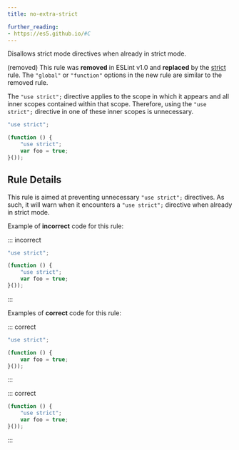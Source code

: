 ```yaml
---
title: no-extra-strict

further_reading:
- https://es5.github.io/#C
---
```


Disallows strict mode directives when already in strict mode.

(removed) This rule was **removed** in ESLint v1.0 and **replaced** by the [strict](strict) rule. The `"global"` or `"function"` options in the new rule are similar to the removed rule.

The `"use strict";` directive applies to the scope in which it appears and all inner scopes contained within that scope. Therefore, using the `"use strict";` directive in one of these inner scopes is unnecessary.

```js
"use strict";

(function () {
    "use strict";
    var foo = true;
}());
```

## Rule Details

This rule is aimed at preventing unnecessary `"use strict";` directives. As such, it will warn when it encounters a `"use strict";` directive when already in strict mode.

Example of **incorrect** code for this rule:

::: incorrect

```js
"use strict";

(function () {
    "use strict";
    var foo = true;
}());
```

:::

Examples of **correct** code for this rule:

::: correct

```js
"use strict";

(function () {
    var foo = true;
}());
```

:::

::: correct

```js
(function () {
    "use strict";
    var foo = true;
}());
```

:::
